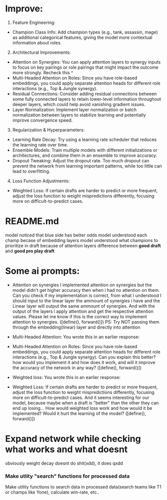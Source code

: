 # Improve:
1. Feature Engineering:
- Champion Class Info: Add champion types (e.g., tank, assassin, mage) as additional categorical features, giving the model more contextual information about roles.

2. Architectural Improvements:
- Attention on Synergies: You can apply attention layers to synergy inputs to focus on key pairings or role pairings that might impact the outcome more strongly.
Recheck this ^
- Multi-Headed Attention on Roles: Since you have role-based embeddings, you could apply separate attention heads for different role interactions (e.g., Top & Jungle synergy).
- Residual Connections: Consider adding residual connections between some fully connected layers to retain lower-level information throughout deeper layers, which could help avoid vanishing gradient issues.
- Layer Normalization: Implement layer normalization or batch normalization between layers to stabilize learning and potentially improve convergence speed.

3. Regularization & Hyperparameters:
- Learning Rate Decay: Try using a learning rate scheduler that reduces the learning rate over time.
- Ensemble Models: Train multiple models with different initializations or architectures, and combine them in an ensemble to improve accuracy.
- Dropout Tweaking: Adjust the dropout rate. Too much dropout can prevent the network from learning important patterns, while too little can lead to overfitting.

4. Loss Function Adjustments:
- Weighted Loss: If certain drafts are harder to predict or more frequent, adjust the loss function to weight mispredictions differently, focusing more on difficult-to-predict cases.

# README.md
model noticed that blue side has better odds
model understood each champ becase of embedding layers
model understood what champions to prioritize in draft because of attention layers
difference between **good draft** and **good pro play draft**

# Some ai prompts:
- Attention on synergies
I implemented attention on synergies but the model didn't get higher accuracy then when i had no attention on them.
Can you check if my implementation is correct, from what I understood I should input to the linear layer
the ammount of synergies i have and the Linear layer will output the same ammount of synergies.
And with the output of the layers i apply attention and get the respective attention values. Please let me know if this is the correct way to implement attention to synergies.
([define(), forward()])
PS: Try NOT passing them through the embedding(linear) layer and directly into attention

- Multi-Headed Attention:
You wrote this in an earlier response:
- Multi-Headed Attention on Roles: Since you have role-based embeddings, you could apply separate attention heads for different role interactions (e.g., Top & Jungle synergy).
Can you explain this better? how would you implement it and how does it work, and will it improve the accuracy of the network in any way?
([define(), forward()])

- Weighted loss:
You wrote this in an earlier response:
- Weighted Loss: If certain drafts are harder to predict or more frequent, adjust the loss function to weight mispredictions differently, focusing more on difficult-to-predict cases.
And it seems interesting for our model, because maybe when a draft is "better" than the other they can end up losing...
How would weighted loss work and how would it be implemented? Would it hurt the learning of the model?
([define(), forward()])

# Expand network while checking what works and what doesnt
obviously weight decay doesnt do shit(xdd), it does qxdd

### Make utlity "search" functions for processed data
Make utility functions to search data in processed data(search teams like T1 or champs like Yone), calculate win-rate, etc..
